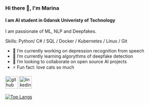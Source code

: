 ### Hi there 👋, I'm Marina
#### I am AI student in Gdansk Univeristy of Technology
I am passionate of ML, NLP and Deepfakes.

Skills: Python/ C# / SQL / Docker / Kubernetes / Linux / Git

- 🔭 I’m currently working on depression recognition from speech 
- 🌱 I’m currently learning algorythms of deepfake detection 
- 👯 I’m looking to collaborate on open source AI projects 
- ⚡ Fun fact: love cats so much 


[<img src='https://cdn.jsdelivr.net/npm/simple-icons@3.0.1/icons/github.svg' alt='github' height='40'>](https://github.com/MarinaGalanina)  [<img src='https://cdn.jsdelivr.net/npm/simple-icons@3.0.1/icons/linkedin.svg' alt='linkedin' height='40'>](https://www.linkedin.com/in/https://www.linkedin.com/in/marina-galanina//)  

[![Top Langs](https://github-readme-stats.vercel.app/api/top-langs/?username=MarinaGalanina)](https://github.com/anuraghazra/github-readme-stats)


